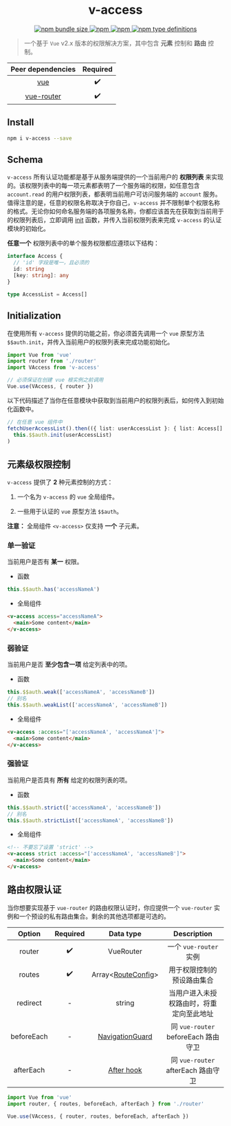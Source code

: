 <h1 align="center">v-access</h1>

<p align="center">
  <a href="https://www.npmjs.com/package/v-access">
    <img alt="npm bundle size" src="https://img.shields.io/bundlephobia/minzip/v-access?logo=webpack&style=flat-square">
  </a>
  <a href="https://www.npmjs.com/package/v-access">
    <img alt="npm" src="https://img.shields.io/npm/dt/v-access?logo=Vue.js&style=flat-square">
  </a>
  <a href="https://www.npmjs.com/package/v-access">
    <img alt="npm" src="https://img.shields.io/npm/v/v-access?logo=npm&style=flat-square">
  </a>
  <a href="https://www.npmjs.com/package/v-access">
    <img alt="npm type definitions" src="https://img.shields.io/npm/types/v-access?logo=typescript&style=flat-square">
  </a>
</p>

> 一个基于 `Vue` v2.x 版本的权限解决方案，其中包含 **元素** 控制和 **路由** 控制。

|                   Peer dependencies                    | Required |
| :----------------------------------------------------: | :------: |
|        [vue](https://www.npmjs.com/package/vue)        |    ✔️    |
| [vue-router](https://www.npmjs.com/package/vue-router) |    ✔️    |

## Install

```bash
npm i v-access --save
```

## Schema

`v-access` 所有认证功能都是基于从服务端提供的一个当前用户的 **权限列表** 来实现的。该权限列表中的每一项元素都表明了一个服务端的权限，如任意包含 `account.read` 的用户权限列表，都表明当前用户可访问服务端的 `account` 服务。值得注意的是，任意的权限名称取决于你自己，`v-access` 并不限制单个权限名称的格式。无论你如何命名服务端的各项服务名称，你都应该首先在获取到当前用于的权限列表后，立即调用 [init](#initialization) 函数，并传入当前权限列表来完成 `v-access` 的认证模块的初始化。

**任意一个** 权限列表中的单个服务权限都应遵顼以下结构：

```ts
interface Access {
  // 'id' 字段是唯一，且必须的
  id: string
  [key: string]: any
}

type AccessList = Access[]
```

## Initialization

在使用所有 `v-access` 提供的功能之前，你必须首先调用一个 `vue` 原型方法 `$$auth.init`，并传入当前用户的权限列表来完成功能初始化。

```ts
import Vue from 'vue'
import router from './router'
import VAccess from 'v-access'

// 必须保证在创建 vue 根实例之前调用
Vue.use(VAccess, { router })
```

以下代码描述了当你在任意模块中获取到当前用户的权限列表后，如何传入到初始化函数中。

```ts
// 在任意 vue 组件中
fetchUserAccessList().then(({ list: userAccessList }: { list: Access[] }) =>
  this.$$auth.init(userAccessList)
)
```

## 元素级权限控制

`v-access` 提供了 **2** 种元素控制的方式：

1. 一个名为 `v-access` 的 `vue` 全局组件。

1. 一些用于认证的 `vue` 原型方法 `$$auth`。

**注意：** 全局组件 `<v-access>` 仅支持 **一个** 子元素。

### 单一验证

当前用户是否有 **某一** 权限。

- 函数

```ts
this.$$auth.has('accessNameA')
```

- 全局组件

```html
<v-access access="accessNameA">
  <main>Some content</main>
</v-access>
```

### 弱验证

当前用户是否 **至少包含一项** 给定列表中的项。

- 函数

```ts
this.$$auth.weak(['accessNameA', 'accessNameB'])
// 别名
this.$$auth.weakList(['accessNameA', 'accessNameB'])
```

- 全局组件

```html
<v-access :access="['accessNameA', 'accessNameA']">
  <main>Some content</main>
</v-access>
```

### 强验证

当前用户是否具有 **所有** 给定的权限列表的项。

- 函数

```ts
this.$$auth.strict(['accessNameA', 'accessNameB'])
// 别名
this.$$auth.strictList(['accessNameA', 'accessNameB'])
```

- 全局组件

```html
<!-- 不要忘了设置 'strict' -->
<v-access strict :access="['accessNameA', 'accessNameB']">
  <main>Some content</main>
</v-access>
```

## 路由权限认证

当你想要实现基于 `vue-router` 的路由权限认证时，你应提供一个 `vue-router` 实例和一个预设的私有路由集合。剩余的其他选项都是可选的。

|   Option   | Required |              Data type              |               Description                |
| :--------: | :------: | :---------------------------------: | :--------------------------------------: |
|   router   |    ✔️    |              VueRouter              |          一个 `vue-router` 实例          |
|   routes   |    ✔️    | Array<[RouteConfig][route-config]>  |        用于权限控制的预设路由集合        |
|  redirect  |    -     |               string                | 当用户进入未授权路由时，将重定向至此地址 |
| beforeEach |    -     | [NavigationGuard][navigation-guard] |   同 `vue-router` beforeEach 路由守卫    |
| afterEach  |    -     |      [After hook][after-hook]       |    同 `vue-router` afterEach 路由守卫    |

[route-config]: https://router.vuejs.org/api/#routes
[navigation-guard]: https://router.vuejs.org/guide/advanced/navigation-guards.html#global-before-guards
[after-hook]: https://router.vuejs.org/guide/advanced/navigation-guards.html#global-after-hooks

```ts
import Vue from 'vue'
import router, { routes, beforeEach, afterEach } from './router'

Vue.use(VAccess, { router, routes, beforeEach, afterEach })
```
